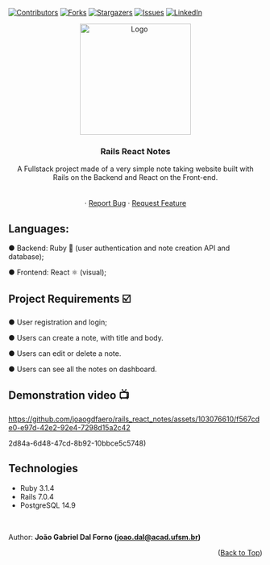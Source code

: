 <a name="readme-top"></a>
[![Contributors][contributors-shield]][contributors-url]
[![Forks][forks-shield]][forks-url]
[![Stargazers][stars-shield]][stars-url]
[![Issues][issues-shield]][issues-url]
[![LinkedIn][linkedin-shield]][linkedin-url]
<br />
<div align="center">
  <a href="https://github.com/joaogdfaero/rails_react_notes/">
    <img src="guitarstoreicon-removebg-preview.png" alt="Logo" width="220" height="220">
  </a>

<h3 align="center">Rails React Notes</h3>

  <p align="center">
    A Fullstack project made of a very simple note taking website built with Rails on the Backend and React on the Front-end.
     <br />
    <br />
    <br />
    ·
    <a href="https://github.com/joaogdfaero/rails_react_notes/issues">Report Bug</a>
    ·
    <a href="https://github.com/joaogdfaero/rails_react_notes/issues">Request Feature</a>
  </p>
</div>

## Languages:
● Backend: Ruby 🔻 (user authentication and note creation API and database);

● Frontend: React ⚛ (visual);

## Project Requirements :ballot_box_with_check:
● User registration and login;

● Users can create a note, with title and body.

● Users can edit or delete a note.

● Users can see all the notes on dashboard.


## Demonstration video 📺

https://github.com/joaogdfaero/rails_react_notes/assets/103076610/f567cde0-e97d-42e2-92e4-7298d15a2c42


2d84a-6d48-47cd-8b92-10bbce5c5748)



## Technologies
* Ruby 3.1.4
* Rails 7.0.4
* PostgreSQL 14.9

##
<br>Author: <strong>João Gabriel Dal Forno (joao.dal@acad.ufsm.br)</strong>

<p align="right">(<a href="#readme-top">Back to Top</a>)</p>

<!-- MARKDOWN LINKS & IMAGES -->
<!-- https://www.markdownguide.org/basic-syntax/#reference-style-links -->
[contributors-shield]: https://img.shields.io/github/contributors/joaogdfaero/rails_react_notes.svg?style=for-the-badge
[contributors-url]: https://github.com/joaogdfaero/rails_react_notes/graphs/contributors
[forks-shield]: https://img.shields.io/github/forks/joaogdfaero/rails_react_notes.svg?style=for-the-badge
[forks-url]: https://github.com/joaogdfaero/rails_react_notes/network/members
[stars-shield]: https://img.shields.io/github/stars/joaogdfaero/rails_react_notes.svg?style=for-the-badge
[stars-url]: https://github.com/joaogdfaero/rails_react_notes/stargazers
[issues-shield]: https://img.shields.io/github/issues/joaogdfaero/rails_react_notes.svg?style=for-the-badge
[issues-url]: https://github.com/joaogdfaero/rails_react_notes/issues
[license-shield]: https://img.shields.io/github/license/joaogdfaero/rails_react_notes.svg?style=for-the-badge
[license-url]: https://github.com/joaogdfaero/rails_react_notes/blob/master/LICENSE.txt
[linkedin-shield]: https://img.shields.io/badge/-LinkedIn-black.svg?style=for-the-badge&logo=linkedin&colorB=555
[linkedin-url]: https://www.linkedin.com/in/jo%C3%A3o-gabriel-dal-forno/
[product-screenshot]: images/screenshot.png
[Next.js]: https://img.shields.io/badge/next.js-000000?style=for-the-badge&logo=nextdotjs&logoColor=white
[Next-url]: https://nextjs.org/
[React.js]: https://img.shields.io/badge/React-20232A?style=for-the-badge&logo=react&logoColor=61DAFB
[React-url]: https://reactjs.org/
[Vue.js]: https://img.shields.io/badge/Vue.js-35495E?style=for-the-badge&logo=vuedotjs&logoColor=4FC08D
[Vue-url]: https://vuejs.org/
[Angular.io]: https://img.shields.io/badge/Angular-DD0031?style=for-the-badge&logo=angular&logoColor=white
[Angular-url]: https://angular.io/
[Svelte.dev]: https://img.shields.io/badge/Svelte-4A4A55?style=for-the-badge&logo=svelte&logoColor=FF3E00
[Svelte-url]: https://svelte.dev/
[Laravel.com]: https://img.shields.io/badge/Laravel-FF2D20?style=for-the-badge&logo=laravel&logoColor=white
[Laravel-url]: https://laravel.com
[Bootstrap.com]: https://img.shields.io/github/forks/joaogdfaero/rails_react_notes.svg?style=for-the-badge&logo=bootstrap&logoColor=white
[Bootstrap-url]: https://getbootstrap.com
